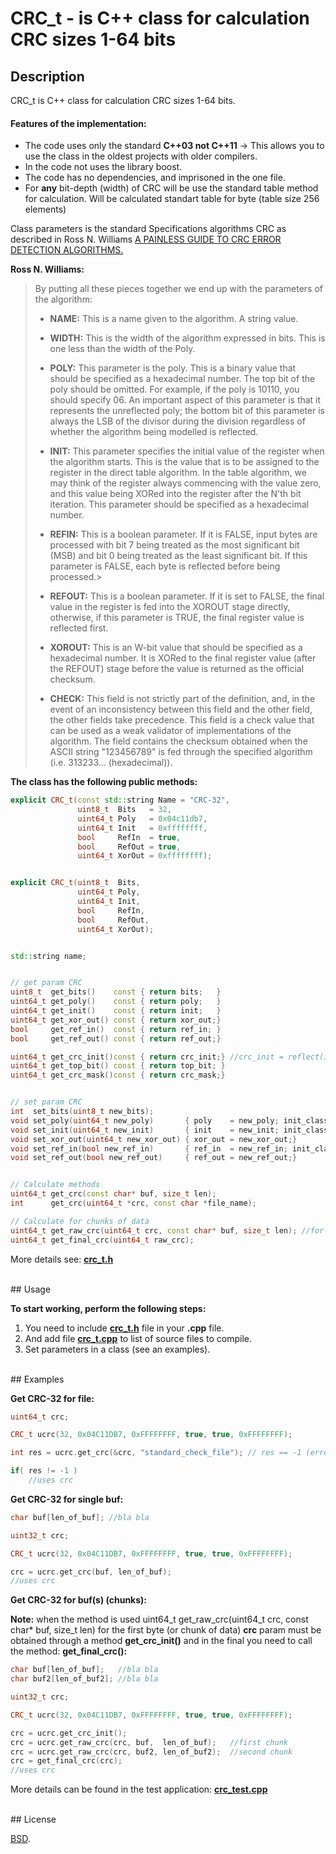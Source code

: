 # CRC_t - is C++ class for calculation CRC sizes 1-64 bits


## Description

CRC_t is C++ class for calculation CRC sizes 1-64 bits.


#### Features of the implementation:

 -  The code uses only the standard **C++03 not C++11** -> This allows you to use the class in the oldest projects with older compilers.
 - In the code not uses the library boost.
 - The code has no dependencies, and imprisoned in the one file.
 - For **any** bit-depth (width) of CRC will be use the standard table method for calculation. Will be calculated standart table for byte (table size 256 elements)


Class parameters is the standard Specifications algorithms CRC as described in Ross N. Williams [A PAINLESS GUIDE TO CRC ERROR DETECTION ALGORITHMS.](http://www.ross.net/crc/download/crc_v3.txt)


**Ross N. Williams:**

> By putting all these pieces together we end up with the parameters of the algorithm:
>
>   - **NAME:** This is a name given to the algorithm. A string value.
>
>   - **WIDTH:** This is the width of the algorithm expressed in bits.
>   This is one less than the width of the Poly.
>
>   - **POLY:** This parameter is the poly. This is a binary value that
>   should be specified as a hexadecimal number. The top bit of the
>   poly should be omitted. For example, if the poly is 10110, you
>   should specify 06. An important aspect of this parameter is that it
>   represents the unreflected poly; the bottom bit of this parameter
>   is always the LSB of the divisor during the division regardless of
>   whether the algorithm being modelled is reflected.
>
>   - **INIT:** This parameter specifies the initial value of the register
>   when the algorithm starts. This is the value that is to be assigned
>   to the register in the direct table algorithm. In the table
>   algorithm, we may think of the register always commencing with the
>   value zero, and this value being XORed into the register after the
>   N'th bit iteration. This parameter should be specified as a
>   hexadecimal number.
>
>   - **REFIN:** This is a boolean parameter. If it is FALSE, input bytes are
>   processed with bit 7 being treated as the most significant bit
>   (MSB) and bit 0 being treated as the least significant bit. If this
>   parameter is FALSE, each byte is reflected before being processed.>
>
>   - **REFOUT:** This is a boolean parameter. If it is set to FALSE, the
>   final value in the register is fed into the XOROUT stage directly,
>   otherwise, if this parameter is TRUE, the final register value is
>   reflected first.
>
>   - **XOROUT:** This is an W-bit value that should be specified as a
>   hexadecimal number. It is XORed to the final register value (after
>   the REFOUT) stage before the value is returned as the official
>   checksum.
>
>   - **CHECK:** This field is not strictly part of the definition, and, in
>   the event of an inconsistency between this field and the other
>   field, the other fields take precedence. This field is a check
>   value that can be used as a weak validator of implementations of
>   the algorithm. The field contains the checksum obtained when the
>   ASCII string "123456789" is fed through the specified algorithm
>   (i.e. 313233... (hexadecimal)).




**The class has the following public methods:**
```C++
explicit CRC_t(const std::string Name = "CRC-32",
               uint8_t  Bits   = 32,
               uint64_t Poly   = 0x04c11db7,
               uint64_t Init   = 0xffffffff,
               bool     RefIn  = true,
               bool     RefOut = true,
               uint64_t XorOut = 0xffffffff);


explicit CRC_t(uint8_t  Bits,
               uint64_t Poly,
               uint64_t Init,
               bool     RefIn,
               bool     RefOut,
               uint64_t XorOut);


std::string name;


// get param CRC
uint8_t  get_bits()    const { return bits;   }
uint64_t get_poly()    const { return poly;   }
uint64_t get_init()    const { return init;   }
uint64_t get_xor_out() const { return xor_out;}
bool     get_ref_in()  const { return ref_in; }
bool     get_ref_out() const { return ref_out;}

uint64_t get_crc_init()const { return crc_init;} //crc_init = reflect(init, bits) if RefIn, else = init
uint64_t get_top_bit() const { return top_bit; }
uint64_t get_crc_mask()const { return crc_mask;}


// set param CRC
int  set_bits(uint8_t new_bits);
void set_poly(uint64_t new_poly)       { poly    = new_poly; init_class();}
void set_init(uint64_t new_init)       { init    = new_init; init_class();}
void set_xor_out(uint64_t new_xor_out) { xor_out = new_xor_out;}
void set_ref_in(bool new_ref_in)       { ref_in  = new_ref_in; init_class();}
void set_ref_out(bool new_ref_out)     { ref_out = new_ref_out;}


// Calculate methods
uint64_t get_crc(const char* buf, size_t len);
int      get_crc(uint64_t *crc, const char *file_name);

// Calculate for chunks of data
uint64_t get_raw_crc(uint64_t crc, const char* buf, size_t len); //for first byte crc = crc_init (must be)
uint64_t get_final_crc(uint64_t raw_crc);
```

More details see: **[crc_t.h](./crc_t.h)**


<br/>
## Usage

**To start working, perform the following steps:**

1. You need to include **[crc_t.h](./crc_t.h)** file in your **.cpp** file.
2. And add file **[crc_t.cpp](./crc_t.cpp)** to list of source files to compile.
3. Set parameters in a class (see an examples).


<br/>
## Examples

**Get CRC-32 for file:**

```C++
uint64_t crc;

CRC_t ucrc(32, 0x04C11DB7, 0xFFFFFFFF, true, true, 0xFFFFFFFF);

int res = ucrc.get_crc(&crc, "standard_check_file"); // res == -1 (error); res == 0 (good)

if( res != -1 )
    //uses crc
```


**Get CRC-32 for single buf:**

```C++
char buf[len_of_buf]; //bla bla

uint32_t crc;

CRC_t ucrc(32, 0x04C11DB7, 0xFFFFFFFF, true, true, 0xFFFFFFFF);

crc = ucrc.get_crc(buf, len_of_buf);
//uses crc
```


**Get CRC-32 for buf(s) (chunks):**

**Note:**
when the method is used uint64_t get_raw_crc(uint64_t crc, const char* buf, size_t len)
for the first byte (or chunk of data) **crc** param must be obtained through a method **get_crc_init()** and in the final you need to call the method: **get_final_crc():**

```C++
char buf[len_of_buf];   //bla bla
char buf2[len_of_buf2]; //bla bla

uint32_t crc;

CRC_t ucrc(32, 0x04C11DB7, 0xFFFFFFFF, true, true, 0xFFFFFFFF);

crc = ucrc.get_crc_init();
crc = ucrc.get_raw_crc(crc, buf,  len_of_buf);   //first chunk
crc = ucrc.get_raw_crc(crc, buf2, len_of_buf2);  //second chunk
crc = get_final_crc(crc);
//uses crc
```

More details can be found in the test application: **[crc_test.cpp](./crc_test.cpp)**


<br/>
## License

[BSD](./LICENSE).
